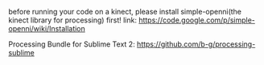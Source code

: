before running your code on a kinect, please install simple-openni(the kinect library for processing) first!
link: https://code.google.com/p/simple-openni/wiki/Installation

Processing Bundle for Sublime Text 2: 
https://github.com/b-g/processing-sublime 

